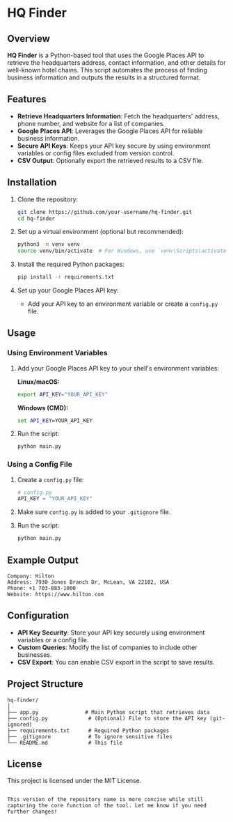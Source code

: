 # HQ Finder

## Overview

**HQ Finder** is a Python-based tool that uses the Google Places API to retrieve the headquarters address, contact information, and other details for well-known hotel chains. This script automates the process of finding business information and outputs the results in a structured format.

## Features

- **Retrieve Headquarters Information**: Fetch the headquarters' address, phone number, and website for a list of companies.
- **Google Places API**: Leverages the Google Places API for reliable business information.
- **Secure API Keys**: Keeps your API key secure by using environment variables or config files excluded from version control.
- **CSV Output**: Optionally export the retrieved results to a CSV file.

## Installation

1. Clone the repository:
   ```bash
   git clone https://github.com/your-username/hq-finder.git
   cd hq-finder
   ```

2. Set up a virtual environment (optional but recommended):
   ```bash
   python3 -m venv venv
   source venv/bin/activate  # For Windows, use `venv\Scripts\activate`
   ```

3. Install the required Python packages:
   ```bash
   pip install -r requirements.txt
   ```

4. Set up your Google Places API key:
   - Add your API key to an environment variable or create a `config.py` file.

## Usage

### Using Environment Variables

1. Add your Google Places API key to your shell's environment variables:

   **Linux/macOS:**
   ```bash
   export API_KEY="YOUR_API_KEY"
   ```

   **Windows (CMD):**
   ```cmd
   set API_KEY=YOUR_API_KEY
   ```

2. Run the script:
   ```bash
   python main.py
   ```

### Using a Config File

1. Create a `config.py` file:
   ```python
   # config.py
   API_KEY = "YOUR_API_KEY"
   ```

2. Make sure `config.py` is added to your `.gitignore` file.

3. Run the script:
   ```bash
   python main.py
   ```

## Example Output

```
Company: Hilton
Address: 7930 Jones Branch Dr, McLean, VA 22102, USA
Phone: +1 703-883-1000
Website: https://www.hilton.com
```

## Configuration

- **API Key Security**: Store your API key securely using environment variables or a config file.
- **Custom Queries**: Modify the list of companies to include other businesses.
- **CSV Export**: You can enable CSV export in the script to save results.

## Project Structure

```
hq-finder/
│
├── app.py               # Main Python script that retrieves data
├── config.py             # (Optional) File to store the API key (git-ignored)
├── requirements.txt      # Required Python packages
├── .gitignore            # To ignore sensitive files
└── README.md             # This file
```

## License

This project is licensed under the MIT License.
```

This version of the repository name is more concise while still capturing the core function of the tool. Let me know if you need further changes!